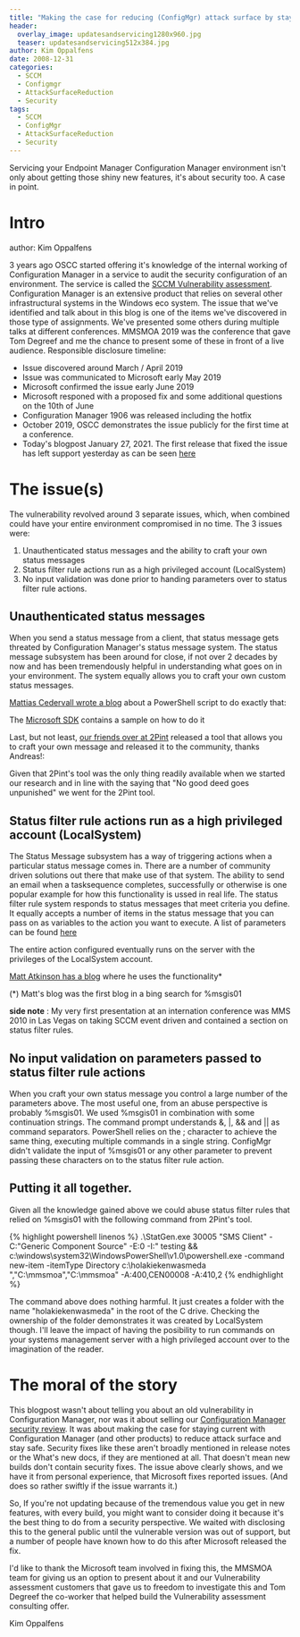 ```yaml
---
title: "Making the case for reducing (ConfigMgr) attack surface by staying current"
header:
  overlay_image: updatesandservicing1280x960.jpg
  teaser: updatesandservicing512x384.jpg
author: Kim Oppalfens
date: 2008-12-31
categories:
  - SCCM
  - Configmgr
  - AttackSurfaceReduction
  - Security
tags:
  - SCCM
  - ConfigMgr
  - AttackSurfaceReduction
  - Security
---
```


Servicing your Endpoint Manager Configuration Manager environment isn't only about getting those shiny new features, it's about security too. A case in point.

# Intro #
author: Kim Oppalfens

3 years ago OSCC started offering it's knowledge of the internal working of Configuration Manager in a service to audit the security configuration of an environment. The service is called the [SCCM Vulnerability assessment](https://www.oscc.be/osccservices/Security-Audit/). Configuration Manager is an extensive product that relies on several other infrastructural systems in the Windows eco system. The issue that we've identified and talk about in this blog is one of the items we've discovered in those type of assignments. We've presented some others during multiple talks at different conferences. MMSMOA 2019 was the conference that gave Tom Degreef and me the chance to present some of these in front of a live audience.
Responsible disclosure timeline:
- Issue discovered around March / April 2019
- Issue was communicated to Microsoft early May 2019
- Microsoft confirmed the issue early June 2019
- Microsoft responed with a proposed fix and some additional questions on the 10th of June
- Configuration Manager 1906 was released including the hotfix
- October 2019, OSCC demonstrates the issue publicly for the first time at a conference.
- Today's blogpost January 27, 2021. The first release that fixed the issue has left support yesterday as can be seen [here](https://docs.microsoft.com/en-us/mem/configmgr/core/servers/manage/updates#supported-versions)

# The issue(s) #

The vulnerability revolved around 3 separate issues, which, when combined could have your entire environment compromised in no time. The 3 issues were:
1. Unauthenticated status messages and the ability to craft your own status messages
2. Status filter rule actions run as a high privileged account (LocalSystem)
3. No input validation was done prior to handing parameters over to status filter rule actions.

## Unauthenticated status messages ##
When you send a status message from a client, that status message gets threated by Configuration Manager's status message system. The status message subsystem has been around for close, if not over 2 decades by now and has been tremendously helpful in understanding what goes on in your environment. The system equally allows you to craft your own custom status messages.

[Mattias Cedervall wrote a blog](https://someguy100.wixsite.com/sccm802dot1x/post/create-a-custom-status-message-and-use-its-data-as-argument-to-a-server-side-command) about a PowerShell script to do exactly that: 

The [Microsoft SDK](https://docs.microsoft.com/en-us/mem/configmgr/develop/core/understand/configuration-manager-sdk-samples) contains a sample on how to do it 



Last, but not least, [our friends over at 2Pint](https://2pintsoftware.com/download/status-generator-manual/) released a tool that allows you to craft your own message and released it to the community, thanks Andreas!:

Given that 2Pint's tool was the only thing readily available when we started our research and in line with the saying that "No good deed goes unpunished" we went for the 2Pint tool.

## Status filter rule actions run as a high privileged account (LocalSystem)  ##
The Status Message subsystem has a way of triggering actions when a particular status message comes in. There are a number of community driven solutions out there that make use of that system. The ability to send an email when a tasksequence completes, successfully or otherwise is one popular example for how this functionality is ussed in real life. The status filter rule system responds to status messages that meet criteria you define. It equally accepts a number of items in the status message that you can pass on as variables to the action you want to execute.
A list of parameters can be found [here](https://systemscenter.ru/smsv4.en/html/4c6518c7-92b9-42a2-b94e-cc483fcac3f9.htm+&cd=2&hl=en&ct=clnk&gl=be)

The entire action configured eventually runs on the server with the privileges of the LocalSystem account.

[Matt Atkinson has a blog](http://blog.configmatt.com/2017/05/monitoring-potentially-dangerous.html) where he uses the functionality*

(*) Matt's blog was the first blog in a bing search for %msgis01

**side note** : My very first presentation at an internation conference was MMS 2010 in Las Vegas on taking SCCM event driven and contained a section on status filter rules.

## No input validation on parameters passed to status filter rule actions
When you craft your own status message you control a large number of the parameters above. The most useful one, from an abuse perspective is probably %msgis01. We used %msgis01 in combination with some continuation strings. The command prompt understands &, |, && and || as command separators. PowerShell relies on the ; character to achieve the same thing, executing multiple commands in a single string. ConfigMgr didn't validate the input of %msgis01 or any other parameter to prevent passing these characters on to the status filter rule action.

## Putting it all together. ##
Given all the knowledge gained above we could abuse status filter rules that relied on %msgis01 with the following command from 2Pint's tool.

{% highlight powershell linenos %}
.\StatGen.exe 30005 "SMS Client" -C:"Generic Component Source" -E:0 -I:" testing && c:\windows\system32\WindowsPowerShell\v1.0\powershell.exe -command new-item -itemType Directory c:\holakiekenwasmeda ","C:\mmsmoa","C:\mmsmoa" -A:400,CEN00008 -A:410,2
{% endhighlight %}

The command above does nothing harmful. It just creates a folder with the name "holakiekenwasmeda" in the root of the C drive. Checking the ownership of the folder demonstrates it was created by LocalSystem though. I'll leave the impact of having the posibility to run commands on your systems management server with a high privileged account over to the imagination of the reader. 

# The moral of the story #
This blogpost wasn't about telling you about an old vulnerability in Configuration Manager, nor was it about selling our [Configuration Manager security review](https://www.oscc.be/osccservices/Security-Audit/). It was about making the case for staying current with Configuration Manager (and other products) to reduce attack surface and stay safe. Security fixes like these aren't broadly mentioned in release notes or the What's new docs, if they are mentioned at all. That doesn't mean new builds don't contain security fixes. The issue above clearly shows, and we have it from personal experience, that Microsoft fixes reported issues. (And does so rather swiftly if the issue warrants it.)

So, If you're not updating because of the tremendous value you get in new features, with every build, you might want to consider doing it because it's the best thing to do from a security perspective. We waited with disclosing this to the general public until the vulnerable version was out of support, but a number of people have known how to do this after Microsoft released the fix.

I'd like to thank the Microsoft team involved in fixing this, the MMSMOA team for giving us an option to present about it and our Vulnerability assessment customers that gave us to freedom to investigate this and Tom Degreef the co-worker that helped build the Vulnerability assessment consulting offer.

Kim Oppalfens









